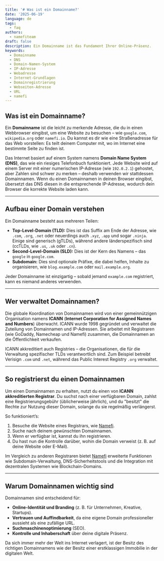 ```yaml
---
title: '# Was ist ein Domainname?'
date: '2025-06-19'
language: de
tags:
  - faq
authors:
  - namefiteam
draft: false
description: Ein Domainname ist das Fundament Ihrer Online-Präsenz.
keywords:
  - Domainname
  - DNS
  - Domain-Namen-System
  - IP-Adresse
  - Webadresse
  - Internet-Grundlagen
  - Domainregistrierung
  - Webseiten-Adresse
  - URL
  - namefi
---
```

## **Was ist ein Domainname?**

Ein **Domainname** ist die leicht zu merkende Adresse, die du in einen Webbrowser eingibst, um eine Website zu besuchen – wie `google.com`, `wikipedia.org` oder `namefi.io`. Du kannst es dir wie eine Straßenadresse für das Web vorstellen: Es teilt deinem Computer mit, wo im Internet eine bestimmte Seite zu finden ist.

Das Internet basiert auf einem System namens **Domain Name System (DNS)**, das wie ein riesiges Telefonbuch funktioniert. Jede Website wird auf einem Server mit einer numerischen IP-Adresse (wie `192.0.2.1`) gehostet, aber Zahlen sind schwer zu merken – deshalb verwenden wir stattdessen Domainnamen. Wenn du einen Domainnamen in deinen Browser eingibst, übersetzt das DNS diesen in die entsprechende IP-Adresse, wodurch dein Browser die korrekte Website laden kann.

---

## **Aufbau einer Domain verstehen**

Ein Domainname besteht aus mehreren Teilen:

*   **Top-Level-Domain (TLD):** Dies ist das Suffix am Ende der Adresse, wie `.com`, `.org`, `.net` oder neuerdings auch `.xyz`, `.app` und sogar `.ninja`. Einige sind generisch (gTLDs), während andere länderspezifisch sind (ccTLDs, wie `.us`, `.uk` oder `.cn`).
*   **Second-Level-Domain (SLD):** Dies ist der Kern des Namens – das `google` in `google.com`.
*   **Subdomain:** Dies sind optionale Präfixe, die dabei helfen, Inhalte zu organisieren, wie `blog.example.com` oder `mail.example.org`.

Jeder Domainname ist einzigartig – sobald jemand `example.com` registriert, kann es niemand anderes verwenden.

---

## **Wer verwaltet Domainnamen?**

Die globale Koordination von Domainnamen wird von einer gemeinnützigen Organisation namens **ICANN** (**Internet Corporation for Assigned Names and Numbers**) überwacht. ICANN wurde 1998 gegründet und verwaltet die Zuteilung von Domainnamen und IP-Adressen. Sie arbeitet mit Registraren (wie GoDaddy, Namecheap und Namefi) zusammen, die Domainnamen an die Öffentlichkeit verkaufen.

ICANN akkreditiert auch Registries – die Organisationen, die für die Verwaltung spezifischer TLDs verantwortlich sind. Zum Beispiel betreibt Verisign `.com` und `.net`, während das Public Interest Registry `.org` verwaltet.

---

## **So registrierst du einen Domainnamen**

Um einen Domainnamen zu erhalten, nutzt du einen von **ICANN akkreditierten Registrar**. Du suchst nach einer verfügbaren Domain, zahlst eine Registrierungsgebühr (üblicherweise jährlich), und du "besitzt" die Rechte zur Nutzung dieser Domain, solange du sie regelmäßig verlängerst.

So funktioniert’s:

1.  Besuche die Website eines Registrars, wie [Namefi](https://namefi.io).
2.  Suche nach deinem gewünschten Domainnamen.
3.  Wenn er verfügbar ist, kannst du ihn registrieren.
4.  Du hast nun die Kontrolle darüber, wohin die Domain verweist (z. B. auf deine Website oder E-Mail).

Im Vergleich zu anderen Registraren bietet [Namefi](https://namefi.io) erweiterte Funktionen wie Subdomain-Verwaltung, DNS-Sicherheitstools und die Integration mit dezentralen Systemen wie Blockchain-Domains.

---

## **Warum Domainnamen wichtig sind**

Domainnamen sind entscheidend für:

*   **Online-Identität und Branding** (z. B. für Unternehmen, Kreative, Startups).
*   **Vertrauen und Auffindbarkeit**, da eine eigene Domain professioneller aussieht als eine zufällige URL.
*   **Suchmaschinenoptimierung** (SEO).
*   **Kontrolle und Inhaberschaft** über deine digitale Präsenz.

Da sich immer mehr der Welt ins Internet verlagert, ist der Besitz des richtigen Domainnamens wie der Besitz einer erstklassigen Immobilie in der digitalen Welt.
